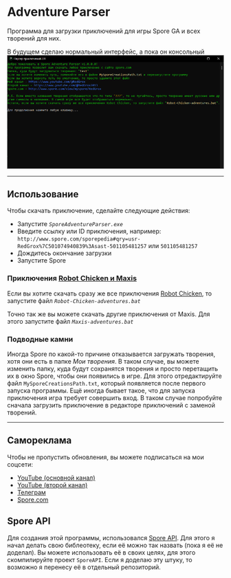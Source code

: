 # Adventure Parser

Программа для загрузки приключений для игры Spore GA и всех творений для них.

В будущем сделаю нормальный интерфейс, а пока он консольный
![AdvParser](AdvParser.png "Внешний вид этой какашечки")

---

## Использование

Чтобы скачать приключение, сделайте следующие действия:

* Запустите *`SporeAdventureParser.exe`*
* Введите ссылку или ID приключения, например: `http://www.spore.com/sporepedia#qry=usr-RedGrox%7C501074940839%3Asast-501105481257` или `501105481257`
* Дождитесь окончание загрузки
* Запустите Spore

### Приключения [Robot Chicken и Maxis](https://spore.fandom.com/ru/f/p/3353033496854867073)

Если вы хотите скачать сразу же все приключения [Robot Chicken](https://spore.fandom.com/ru/f/p/3353033496854867073), то запустите файл *`Robot-Chicken-adventures.bat`*

Точно так же вы можете скачать другие приключения от Maxis. Для этого запустите файл *`Maxis-adventures.bat`*

### Подводные камни

Иногда Spore по какой-то причине отказывается загружать творения, хотя они есть в папке *Мои творения*. В таком случае, вы можете изменить папку, куда будут сохранятся творения и просто перетащить их в окно Spore, чтобы они появились в игре. Для этого отредактируйте файл `MySporeCreationsPath.txt`, который появляется после первого запуска программы.
Ещё иногда бывает такое, что для запуска приключения игра требует совершить вход. В таком случае попробуйте сначала загрузить приключение в редакторе приключений с заменой творений.

---

## Самореклама

Чтобы не пропустить обновления, вы можете подписаться на мои соцсети:

* [YouTube (основной канал)](https://www.youtube.com/@RedGrox)
* [YouTube (второй канал)](https://www.youtube.com/@RedGrox2013)
* [Телеграм](https://t.me/SporeRedGroxMods)
* [Spore.com](http://www.spore.com/view/myspore/RedGrox)

## Spore API

Для создания этой программы, использовался [Spore API](http://www.spore.com/comm/developer/). Для этого я начал делать свою библеотеку, если её можно так назвать (пока я её не доделал). Вы можете использовать её в своих целях, для этого скомпилируйте проект `SporeAPI`. Если я доделаю эту штуку, то возможно я перенесу её в отдельный репозиторий.
